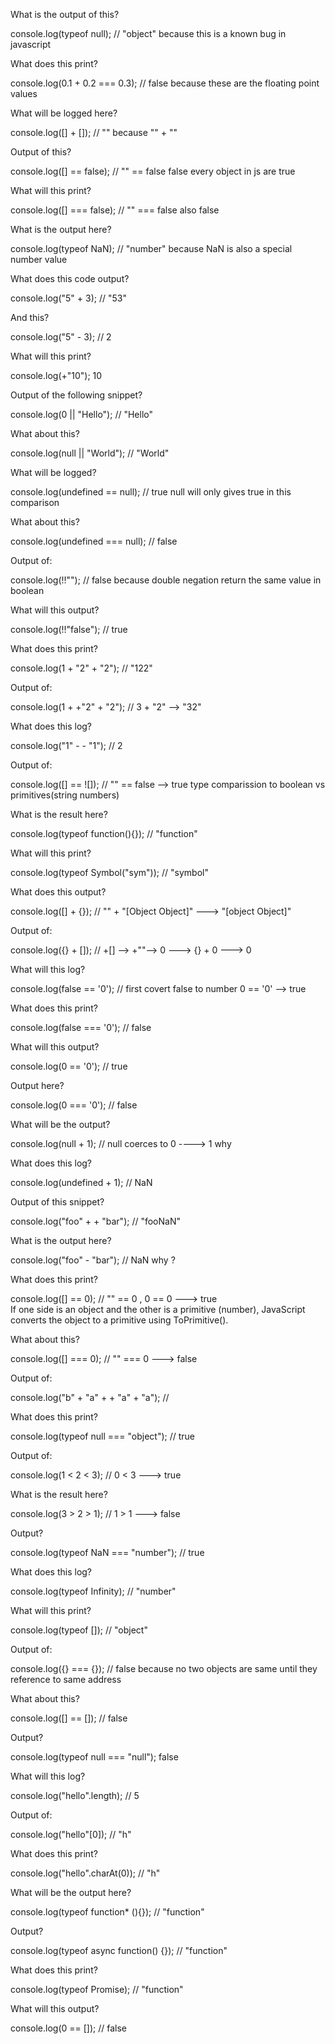 What is the output of this?

console.log(typeof null);  // "object"  because this is a known bug in javascript

What does this print?

console.log(0.1 + 0.2 === 0.3);  // false  because these are the floating point values

What will be logged here?

console.log([] + []);  // ""   because "" + ""

Output of this?


console.log([] == false);  // "" == false    false  every object in js are true


What will this print?

console.log([] === false);   // "" === false   also false


What is the output here?


console.log(typeof NaN);   //  "number" because NaN is also a special number value

What does this code output?

console.log("5" + 3);   //  "53"


And this?


console.log("5" - 3);  // 2



What will this print?


console.log(+"10");   10


Output of the following snippet?

console.log(0 || "Hello");    //  "Hello"


What about this?

console.log(null || "World");  // "World"


What will be logged?

console.log(undefined == null);  //  true    null will only gives true in this comparison


What about this?

console.log(undefined === null);   // false


Output of:

console.log(!!"");  //  false  because double negation return the same value in boolean


What will this output?


console.log(!!"false");  // true


What does this print?

console.log(1 + "2" + "2");   // "122"


Output of:

console.log(1 + +"2" + "2");   // 3 + "2"  --> "32"  


What does this log?

console.log("1" - - "1");   // 2


Output of:

console.log([] == ![]);   // "" == false  --> true        type comparission to boolean vs primitives(string numbers)

What is the result here?

console.log(typeof function(){});  //  "function"


What will this print?

console.log(typeof Symbol("sym"));  // "symbol"


What does this output?

console.log([] + {});   // "" + "[Object Object]"  ---> "[object Object]"


Output of:

console.log({} + []);  // +[]  --> +""--> 0 ---> {} + 0 ---> 0


What will this log?

console.log(false == '0');  //  first covert false to number
                             0 == '0' --> true


What does this print?

console.log(false === '0');  // false


What will this output?

console.log(0 == '0');  //  true


Output here?

console.log(0 === '0');   // false


What will be the output?

console.log(null + 1);  // null coerces to 0  ----> 1  why 


What does this log?

console.log(undefined + 1);   // NaN


Output of this snippet?

console.log("foo" + + "bar");  // "fooNaN"

What is the output here?

console.log("foo" - "bar");  // NaN      why ?


What does this print?

console.log([] == 0);  // "" == 0 , 0 == 0 ---> true    
If one side is an object and the other is a primitive (number), JavaScript converts the object to a primitive using ToPrimitive().

What about this?

console.log([] === 0);   // "" === 0  ---> false


Output of:

console.log("b" + "a" + + "a" + "a");  // 


What does this print?

console.log(typeof null === "object");  // true


Output of:

console.log(1 < 2 < 3);  // 0 < 3  ---> true

What is the result here?

console.log(3 > 2 > 1);  // 1 > 1  ---> false


Output?

console.log(typeof NaN === "number");  //  true


What does this log?

console.log(typeof Infinity);   //  "number"

What will this print?

console.log(typeof []);   // "object"


Output of:

console.log({} === {});  // false  because no two objects are same until they reference to same address


What about this?

console.log([] == []);   // false 


Output?

console.log(typeof null === "null");  false


What will this log?

console.log("hello".length);  // 5


Output of:

console.log("hello"[0]);  // "h"


What does this print?

console.log("hello".charAt(0));  // "h"


What will be the output here?

console.log(typeof function* (){});  // "function"


Output?

console.log(typeof async function() {});  // "function"


What does this print?

console.log(typeof Promise);  // "function"


What will this output?

console.log(0 == []);  // false